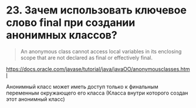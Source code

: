 # 23. Зачем использовать ключевое слово final при создании анонимных классов?

> An anonymous class cannot access local variables in its enclosing scope that are not declared as final or effectively final.

https://docs.oracle.com/javase/tutorial/java/javaOO/anonymousclasses.html

Анонимный класс может иметь доступ только к финальным переменным окружающего его класса (Класса 
внутри которого создан этот анонимный класс)